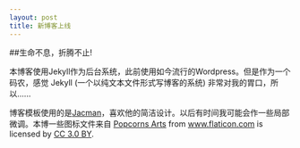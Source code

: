 ```yaml
---
layout: post
title: 新博客上线
---
```

##生命不息，折腾不止!

本博客使用Jekyll作为后台系统，此前使用如今流行的Wordpress。但是作为一个码农，感觉 Jekyll (一个以纯文本文件形式写博客的系统) 非常对我的胃口，所以......

博客模板使用的是[Jacman](https://github.com/wuchong/jacman)，喜欢他的简洁设计。以后有时间我可能会作一些局部微调。本博一些图标文件来自 <a href="http://www.flaticon.com/authors/popcorns-arts" title="Popcorns Arts">Popcorns Arts</a> from <a href="http://www.flaticon.com" title="Flaticon">www.flaticon.com</a> is licensed by <a href="http://creativecommons.org/licenses/by/3.0/" title="Creative Commons BY 3.0" target="_blank">CC 3.0 BY</a>.